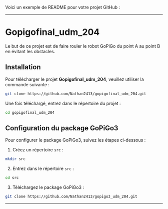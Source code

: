 Voici un exemple de README pour votre projet GitHub :

---

# Gopigofinal_udm_204

Le but de ce projet est de faire rouler le robot GoPiGo du point A au point B en évitant les obstacles.

## Installation

Pour télécharger le projet **Gopigofinal_udm_204**, veuillez utiliser la commande suivante :

```bash
git clone https://github.com/Nathan2413/gopigofinal_udm_204.git
```

Une fois téléchargé, entrez dans le répertoire du projet :

```bash
cd gopigofinal_udm_204
```

## Configuration du package GoPiGo3

Pour configurer le package GoPiGo3, suivez les étapes ci-dessous :

1. Créez un répertoire `src` :

```bash
mkdir src
```

2. Entrez dans le répertoire `src` :

```bash
cd src
```

3. Téléchargez le package GoPiGo3 :

```bash
git clone https://github.com/Nathan2413/gopigo3_udm_204.git
```

---
